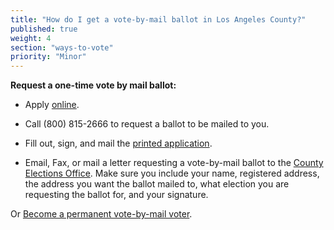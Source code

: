 ```yaml
---
title: "How do I get a vote-by-mail ballot in Los Angeles County?"
published: true
weight: 4
section: "ways-to-vote"
priority: "Minor"
---
```


**Request a one-time vote by mail ballot:**  

- Apply [online](https://apps1.lavote.net/secured/av/Default.cfm?election=%23%20%2C%2CL%0A).  

- Call (800) 815-2666 to request a ballot to be mailed to you.  

- Fill out, sign, and mail the [printed application](https://lavote.net/docs/rrcc/election-info/06052018_VBM-app.pdf).

- Email, Fax, or mail a letter requesting a vote-by-mail ballot to the [County Elections Office](#section-election-office-contact). Make sure you include your name, registered address, the address you want the ballot mailed to, what election you are requesting the ballot for, and your signature.  

Or [Become a permanent vote-by-mail voter](https://lavote.net/documents/permanent-vote-by-mail-application.pdf). 

